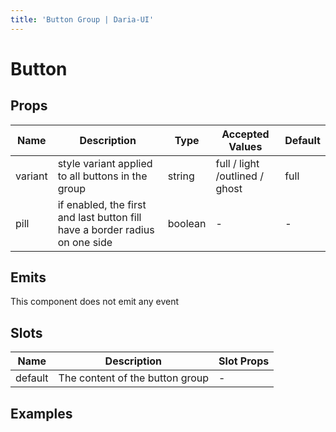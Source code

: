 ```yaml
---
title: 'Button Group | Daria-UI'
---
```

<script setup lang="ts">
import CodeExample from '@/components/CodeExample.vue'
import ButtonGroupBasic from '@/components/examples/buttonGroup/ButtonGroupBasic.vue';
</script>

# Button

## Props
| Name      | Description                                                                 | Type     | Accepted Values               | Default |
| --------- | --------------------------------------------------------------------------- | -------- | ----------------------------- | ------- |
| variant   | style variant applied to all buttons in the group                           | string   | full / light /outlined / ghost| full    |
| pill      | if enabled, the first and last button fill have a border radius on one side | boolean  | -                             | -       |


## Emits

This component does not emit any event

## Slots

| Name    | Description                     | Slot Props |
|-------- | ------------------------------- | ---------- |
| default | The content of the button group | -          | 

## Examples

<CodeExample title="Basic Usage">
  <ButtonGroupBasic />

  <template v-slot:code>

  ```vue <<< @/src/components/examples/buttonGroup/ButtonGroupBasic.vue
  //
  ```
  
  </template>
</CodeExample>